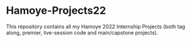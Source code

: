 # Hamoye-Projects22
This repository contains all my Hamoye 2022 Internship Projects (both tag along, premier, live-session code and main/capstone projects).

